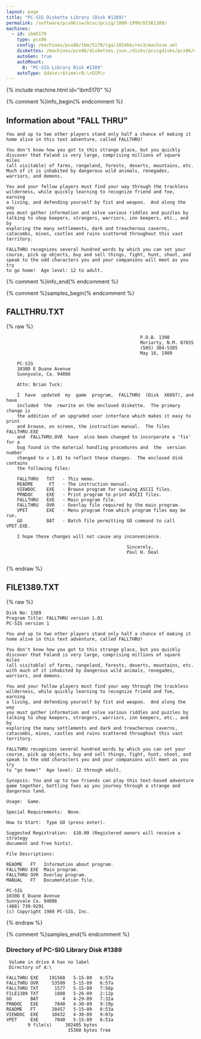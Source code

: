 ```yaml
---
layout: page
title: "PC-SIG Diskette Library (Disk #1389)"
permalink: /software/pcx86/sw/misc/pcsig/1000-1999/DISK1389/
machines:
  - id: ibm5170
    type: pcx86
    config: /machines/pcx86/ibm/5170/cga/1024kb/rev3/machine.xml
    diskettes: /machines/pcx86/diskettes.json,/disks/pcsigdisks/pcx86/diskettes.json
    autoGen: true
    autoMount:
      B: "PC-SIG Library Disk #1389"
    autoType: $date\r$time\rB:\rDIR\r
---
```


{% include machine.html id="ibm5170" %}

{% comment %}info_begin{% endcomment %}

## Information about "FALL THRU"

    You and up to two other players stand only half a chance of making it
    home alive in this text adventure, called FALLTHRU!
    
    You don't know how you got to this strange place, but you quickly
    discover that Faland is very large, comprising millions of square miles
    (all visitable) of farms, rangeland, forests, deserts, mountains, etc.
    Much of it is inhabited by dangerous wild animals, renegades,
    warriors, and demons.
    
    You and your fellow players must find your way through the trackless
    wilderness, while quickly learning to recognize friend and foe, earning
    a living, and defending yourself by fist and weapon.  And along the way
    you must gather information and solve various riddles and puzzles by
    talking to shop keepers, strangers, warriors, inn keepers, etc., and by
    exploring the many settlements, dark and treacherous caverns,
    catacombs, mines, castles and ruins scattered throughout this vast
    territory.
    
    FALLTHRU recognizes several hundred words by which you can set your
    course, pick up objects, buy and sell things, fight, hunt, shoot, and
    speak to the odd characters you and your companions will meet as you try
    to go home!  Age level: 12 to adult.
{% comment %}info_end{% endcomment %}

{% comment %}samples_begin{% endcomment %}

## FALLTHRU.TXT

{% raw %}
```
                                                  P.O.B. 1398
                                                  Moriarty, N.M. 87035
                                                  (505) 384-5385
                                                  May 16, 1989

    PC-SIG
    1030D E Duane Avenue
    Sunnyvale, Ca. 94086

    Attn: Brian Tuck:

    I  have  updated  my  game  program,  FALLTHRU  (Disk  X6897), and have
    included  the  rewrite on the enclosed diskette.  The primary change is
    the addition of an upgraded user interface which makes it easy to print
    and browse, on screen, the instruction manual.  The files  FALLTHRU.EXE
    and  FALLTHRU.OVR  have  also been changed to incorporate a 'fix' for a
    bug found in the material handling procedures and  the  version  number
    changed to v 1.01 to reflect these changes.  The enclosed disk contains
    the following files:

    FALLTHRU   TXT   - This memo.
    README      FT   - The instruction manual.
    VIEWDOC    EXE   - Browse program for viewing ASCII files.
    PRNDOC     EXE   - Print program to print ASCII files.
    FALLTHRU   EXE   - Main program file.
    FALLTHRU   OVR   - Overlay file required by the main program.
    VPET       EXE   - Menu program from which program files may be run.
    GO         BAT   - Batch file permitting GO command to call VPET.EXE.

    I hope these changes will not cause any inconvenience.

                                             Sincerely,
                                             Paul H. Deal


```
{% endraw %}

## FILE1389.TXT

{% raw %}
```
Disk No: 1389
Program Title: FALLTHRU version 1.01
PC-SIG version 1

You and up to two other players stand only half a chance of making it
home alive in this text adventure, called FALLTHRU!

You don't know how you got to this strange place, but you quickly
discover that Faland is very large, comprising millions of square miles
(all visitable) of farms, rangeland, forests, deserts, mountains, etc.
with much of it inhabited by dangerous wild animals, renegades,
warriors, and demons.

You and your fellow players must find your way through the trackless
wilderness, while quickly learning to recognize friend and foe, earning
a living, and defending yourself by fist and weapon.  And along the way
you must gather information and solve various riddles and puzzles by
talking to shop keepers, strangers, warriors, inn keepers, etc., and by
exploring the many settlements and dark and treacherous caverns,
catacombs, mines, castles and ruins scattered throughout this vast
territory.

FALLTHRU recognizes several hundred words by which you can set your
course, pick up objects, buy and sell things, fight, hunt, shoot, and
speak to the odd characters you and your companions will meet as you try
to "go home!"  Age level: 12 through adult.

Synopsis: You and up to two friends can play this text-based adventure
game together, battling foes as you journey through a strange and
dangerous land.

Usage:  Game.

Special Requirements:  None.

How to Start:  Type GO (press enter).

Suggested Registration:  $10.00 (Registered owners will receive a strategy
document and free hints).

File Descriptions:

README   FT   Information about program.
FALLTHRU EXE  Main program.
FALLTHRU OVR  Overlay program.
MANUAL   FT   Documentation file.

PC-SIG
1030D E Duane Avenue
Sunnyvale Ca. 94086
(408) 730-9291
(c) Copyright 1989 PC-SIG, Inc.

```
{% endraw %}

{% comment %}samples_end{% endcomment %}

### Directory of PC-SIG Library Disk #1389

     Volume in drive A has no label
     Directory of A:\

    FALLTHRU EXE    191568   5-15-89   6:57a
    FALLTHRU OVR     53599   5-15-89   6:57a
    FALLTHRU TXT      1577   5-15-89   7:56p
    FILE1389 TXT      1888   5-26-89   2:12p
    GO       BAT         4   4-29-89   7:32a
    PRNDOC   EXE      7840   4-30-89   9:19p
    README   FT      28457   5-15-89   6:53a
    VIEWDOC  EXE     10432   4-30-89   9:07p
    VPET     EXE      7040   5-15-89   6:51a
            9 file(s)     302405 bytes
                           15360 bytes free
